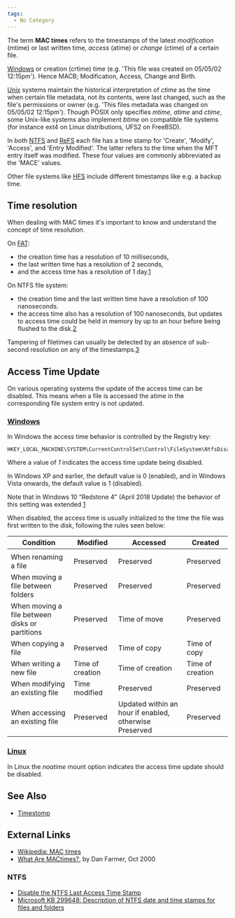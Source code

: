 ```yaml
---
tags:
  - No Category
---
```

The term **MAC times** refers to the timestamps of the latest
*modification* (mtime) or last written time, *access* (atime) or
*change* (ctime) of a certain file.

[Windows](windows.md) or creation
(crtime) time (e.g. 'This file was created on 05/05/02 12:15pm'). Hence
MACB; Modification, Access, Change and Birth.

[Unix](unix.md) systems maintain the historical interpretation
of *ctime* as the time when certain file metadata, not its contents,
were last changed, such as the file's permissions or owner (e.g. 'This
files metadata was changed on 05/05/02 12:15pm'). Though POSIX only
specifies *mtime*, *atime* and *ctime*, some Unix-like systems also
implement *btime* on compatible file systems (for instance ext4 on Linux
distributions, UFS2 on FreeBSD).

In both [NTFS](ntfs.md) and
[ReFS](resilient_file_system_(refs).md) each file has a time
stamp for 'Create', 'Modify', 'Access', and 'Entry Modified'. The latter
refers to the time when the MFT entry itself was modified. These four
values are commonly abbreviated as the 'MACE' values.

Other file systems like [HFS](hfs+.md) include different
timestamps like e.g. a backup time.

## Time resolution

When dealing with MAC times it's important to know and understand the
concept of time resolution.

On [FAT](fat.md):

- the creation time has a resolution of 10 milliseconds,
- the last written time has a resolution of 2 seconds,
- and the access time has a resolution of 1
  day.[1](https://learn.microsoft.com/en-us/windows/win32/api/minwinbase/ns-minwinbase-filetime)

On NTFS file system:

- the creation time and the last written time have a resolution of 100
  nanoseconds.
- the access time also has a resolution of 100 nanoseconds, but updates
  to access time could be held in memory by up to an hour before being
  flushed to the
  disk.[2](https://learn.microsoft.com/en-us/windows/win32/sysinfo/file-times)

Tampering of filetimes can usually be detected by an absence of
sub-second resolution on any of the
timestamps.[3](https://www.meridiandiscovery.com/articles/date-forgery-analysis-timestamp-resolution/)

## Access Time Update

On various operating systems the update of the access time can be
disabled. This means when a file is accessed the atime in the
corresponding file system entry is not updated.

### [Windows](windows.md)

In Windows the access time behavior is controlled by the Registry key:

    HKEY_LOCAL_MACHINE\SYSTEM\CurrentControlSet\Control\FileSystem\NtfsDisableLastAccessUpdate

Where a value of *1* indicates the access time update being disabled.

In Windows XP and earlier, the default value is 0 (enabled), and in
Windows Vista onwards, the default value is 1 (disabled).

Note that in Windows 10 “Redstone 4” (April 2018 Update) the behavior of
this setting was extended
[1](https://dfir.ru/2018/12/08/the-last-access-updates-are-almost-back/)

When disabled, the access time is usually initialized to the time the
file was first written to the disk, following the rules seen below:

| Condition                                      | Modified         | Accessed                                               | Created          |
|------------------------------------------------|------------------|--------------------------------------------------------|------------------|
|                                                |                  |                                                        |                  |
| When renaming a file                           | Preserved        | Preserved                                              | Preserved        |
| When moving a file between folders             | Preserved        | Preserved                                              | Preserved        |
| When moving a file between disks or partitions | Preserved        | Time of move                                           | Preserved        |
| When copying a file                            | Preserved        | Time of copy                                           | Time of copy     |
| When writing a new file                        | Time of creation | Time of creation                                       | Time of creation |
| When modifying an existing file                | Time modified    | Preserved                                              | Preserved        |
| When accessing an existing file                | Preserved        | Updated within an hour if enabled, otherwise Preserved | Preserved        |

### [Linux](linux.md)

In Linux the *noatime* mount option indicates the access time update
should be disabled.

## See Also

- [Timestomp](timestomp.md)

## External Links

- [Wikipedia: MAC times](https://en.wikipedia.org/wiki/MAC_times)
- [What Are
  MACtimes?](https://www.drdobbs.com:443/what-are-mactimes/184404275), by Dan
  Farmer, Oct 2000

### NTFS

- [Disable the NTFS Last Access Time
  Stamp](http://www.winguides.com/registry/display.php/50/)
- [Microsoft KB 299648: Description of NTFS date and time stamps for
  files and folders](http://support.microsoft.com/kb/299648)